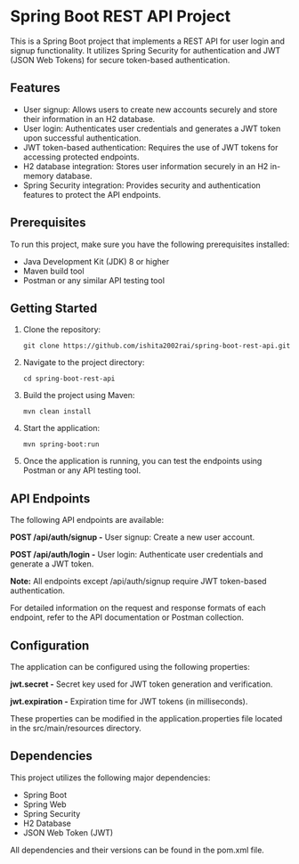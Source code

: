 
# Spring Boot REST API Project

This is a Spring Boot project that implements a REST API for user login and signup functionality. It utilizes Spring Security for authentication and JWT (JSON Web Tokens) for secure token-based authentication.
## Features

- User signup: Allows users to create new accounts securely and store their information in an H2 database.
- User login: Authenticates user credentials and generates a JWT token upon successful authentication.
- JWT token-based authentication: Requires the use of JWT tokens for accessing protected endpoints.
- H2 database integration: Stores user information securely in an H2 in-memory database.
- Spring Security integration: Provides security and authentication features to protect the API endpoints.

## Prerequisites

To run this project, make sure you have the following prerequisites installed:

- Java Development Kit (JDK) 8 or higher
- Maven build tool
- Postman or any similar API testing tool
## Getting Started

1. Clone the repository:

   ```shell
   git clone https://github.com/ishita2002rai/spring-boot-rest-api.git

2. Navigate to the project directory:

    ```shell
    cd spring-boot-rest-api

3. Build the project using Maven:
    ```shell
    mvn clean install

4. Start the application:
    ```shell
    mvn spring-boot:run

5. Once the application is running, you can test the endpoints using Postman or any API testing tool.



## API Endpoints

The following API endpoints are available:

**POST /api/auth/signup -** User signup: Create a new user account.

**POST /api/auth/login -** User login: Authenticate user credentials and generate a JWT token.

**Note:** All endpoints except /api/auth/signup require JWT token-based authentication.

For detailed information on the request and response formats of each endpoint, refer to the API documentation or Postman collection.
## Configuration

The application can be configured using the following properties:

**jwt.secret -** Secret key used for JWT token generation and verification.

**jwt.expiration -** Expiration time for JWT tokens (in milliseconds).

These properties can be modified in the application.properties file located in the src/main/resources directory.
## Dependencies

This project utilizes the following major dependencies:

- Spring Boot
- Spring Web
- Spring Security
- H2 Database
- JSON Web Token (JWT)

All dependencies and their versions can be found in the pom.xml file.